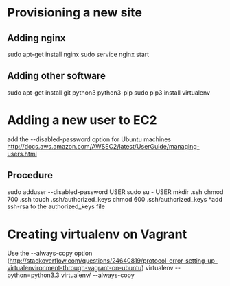Provisioning a new site
=======================

## Adding nginx
sudo apt-get install nginx
sudo service nginx start
## Adding other software
sudo apt-get install git python3 python3-pip
sudo pip3 install virtualenv

Adding a new user to EC2
========================
add the --disabled-password option for Ubuntu machines
http://docs.aws.amazon.com/AWSEC2/latest/UserGuide/managing-users.html
## Procedure
sudo adduser --disabled-password USER
sudo su - USER
mkdir .ssh
chmod 700 .ssh
touch .ssh/authorized_keys
chmod 600 .ssh/authorized_keys
*add ssh-rsa to the authorized_keys file

Creating virtualenv on Vagrant
==============================
Use the --always-copy option (http://stackoverflow.com/questions/24640819/protocol-error-setting-up-virtualenvironment-through-vagrant-on-ubuntu)
virtualenv --python=python3.3 virtualenv/ --always-copy
